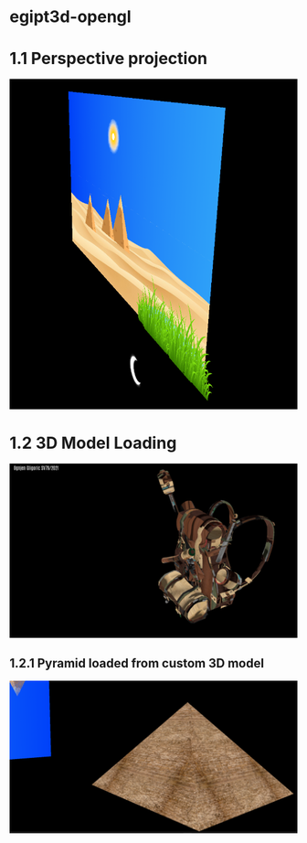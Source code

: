 # egipt3d-opengl

# 1.1 Perspective projection

![alt text](image.png)

# 1.2 3D Model Loading

![1736618071546](images/README/1736618071546.png)

## 1.2.1 Pyramid loaded from custom 3D model

![alt text](image-1.png)
